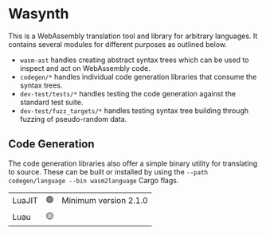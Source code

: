 # Wasynth

This is a WebAssembly translation tool and library for arbitrary languages. It contains several modules for different purposes as outlined below.

* `wasm-ast` handles creating abstract syntax trees which can be used to inspect and act on WebAssembly code.
* `codegen/*` handles individual code generation libraries that consume the syntax trees.
* `dev-test/tests/*` handles testing the code generation against the standard test suite.
* `dev-test/fuzz_targets/*` handles testing syntax tree building through fuzzing of pseudo-random data.

## Code Generation

The code generation libraries also offer a simple binary utility for translating to source. These can be built or installed by using the `--path codegen/language --bin wasm2language` Cargo flags.

|          |                 |                       |
|----------|-----------------|-----------------------|
| LuaJIT   | :green_circle:  | Minimum version 2.1.0 |
| Luau     | :yellow_circle: |                       |
